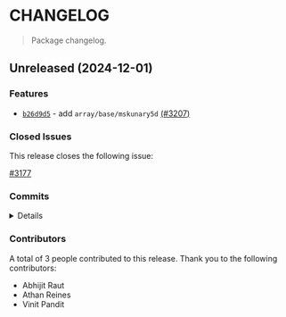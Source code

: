 # CHANGELOG

> Package changelog.

<section class="release" id="unreleased">

## Unreleased (2024-12-01)

<section class="features">

### Features

-   [`b26d9d5`](https://github.com/stdlib-js/stdlib/commit/b26d9d5bd9e60a63ce017bbb470f0769b6dcc628) - add `array/base/mskunary5d` [(#3207)](https://github.com/stdlib-js/stdlib/pull/3207)

</section>

<!-- /.features -->

<section class="issues">

### Closed Issues

This release closes the following issue:

[#3177](https://github.com/stdlib-js/stdlib/issues/3177)

</section>

<!-- /.issues -->

<section class="commits">

### Commits

<details>

-   [`b26d9d5`](https://github.com/stdlib-js/stdlib/commit/b26d9d5bd9e60a63ce017bbb470f0769b6dcc628) - **feat:** add `array/base/mskunary5d` [(#3207)](https://github.com/stdlib-js/stdlib/pull/3207) _(by Vinit Pandit, Athan Reines, Abhijit, stdlib-bot)_

</details>

</section>

<!-- /.commits -->

<section class="contributors">

### Contributors

A total of 3 people contributed to this release. Thank you to the following contributors:

-   Abhijit Raut
-   Athan Reines
-   Vinit Pandit

</section>

<!-- /.contributors -->

</section>

<!-- /.release -->

